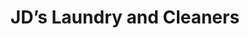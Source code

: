 ---
title: "JD’s Laundry and Cleaners"
url: /mount-vernon/jds-laundry-and-cleaners/
shop: Wäscherei
---